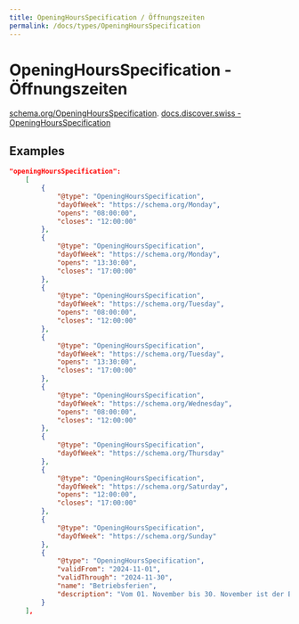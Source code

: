 ```yaml
---
title: OpeningHoursSpecification / Öffnungszeiten
permalink: /docs/types/OpeningHoursSpecification
---
```

# OpeningHoursSpecification - Öffnungszeiten


[schema.org/OpeningHoursSpecification](https://schema.org/OpeningHoursSpecification).
[docs.discover.swiss - OpeningHoursSpecification](https://docs.discover.swiss/dev/reference/dataschema/definition/infocenter-classes/OpeningHoursSpecification/)


## Examples

```json
"openingHoursSpecification": 
    [
        {
            "@type": "OpeningHoursSpecification",
            "dayOfWeek": "https://schema.org/Monday",
            "opens": "08:00:00",
            "closes": "12:00:00"
        },
        {
            "@type": "OpeningHoursSpecification",
            "dayOfWeek": "https://schema.org/Monday",
            "opens": "13:30:00",
            "closes": "17:00:00"
        },
        {
            "@type": "OpeningHoursSpecification",
            "dayOfWeek": "https://schema.org/Tuesday",
            "opens": "08:00:00",
            "closes": "12:00:00"
        },
        {
            "@type": "OpeningHoursSpecification",
            "dayOfWeek": "https://schema.org/Tuesday",
            "opens": "13:30:00",
            "closes": "17:00:00"
        },
        {
            "@type": "OpeningHoursSpecification",
            "dayOfWeek": "https://schema.org/Wednesday",
            "opens": "08:00:00",
            "closes": "12:00:00"
        },
        {
            "@type": "OpeningHoursSpecification",
            "dayOfWeek": "https://schema.org/Thursday"
        },
        {
            "@type": "OpeningHoursSpecification",
            "dayOfWeek": "https://schema.org/Saturday",
            "opens": "12:00:00",
            "closes": "17:00:00"
        },
        {
            "@type": "OpeningHoursSpecification",
            "dayOfWeek": "https://schema.org/Sunday"
        },
        {
            "@type": "OpeningHoursSpecification",
            "validFrom": "2024-11-01",
            "validThrough": "2024-11-30",
            "name": "Betriebsferien",
            "description": "Vom 01. November bis 30. November ist der Betrieb geschlossen."
        }
    ],
```